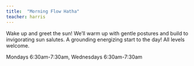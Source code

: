 ```yaml
---
title:  "Morning Flow Hatha"
teacher: harris
---
```

Wake up and greet the sun! We’ll warm up with gentle postures and build to invigorating sun salutes. A grounding energizing start to the day! All levels welcome.

Mondays 6:30am-7:30am, Wednesdays 6:30am-7:30am
